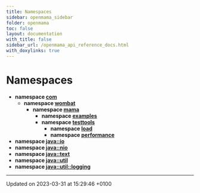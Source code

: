 ```yaml
---
title: Namespaces
sidebar: openmama_sidebar
folder: openmama
toc: false
layout: documentation
with_title: false
sidebar_url: /openmama_api_reference_docs.html
with_doxylinks: true
---
```


# Namespaces




* **namespace [com](namespacecom.html)** 
    * **namespace [wombat](namespacecom_1_1wombat.html)** 
        * **namespace [mama](namespacecom_1_1wombat_1_1mama.html)** 
            * **namespace [examples](namespacecom_1_1wombat_1_1mama_1_1examples.html)** 
            * **namespace [testtools](namespacecom_1_1wombat_1_1mama_1_1testtools.html)** 
                * **namespace [load](namespacecom_1_1wombat_1_1mama_1_1testtools_1_1load.html)** 
                * **namespace [performance](namespacecom_1_1wombat_1_1mama_1_1testtools_1_1performance.html)** 
* **namespace [java::io](namespacejava_1_1io.html)** 
* **namespace [java::nio](namespacejava_1_1nio.html)** 
* **namespace [java::text](namespacejava_1_1text.html)** 
* **namespace [java::util](namespacejava_1_1util.html)** 
* **namespace [java::util::logging](namespacejava_1_1util_1_1logging.html)** 



-------------------------------

Updated on 2023-03-31 at 15:29:46 +0100
